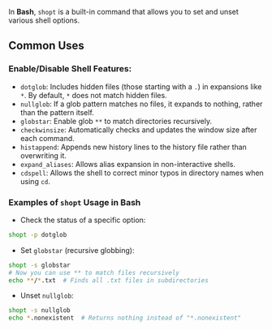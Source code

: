 In **Bash**, `shopt` is a built-in command that allows you to set and unset various shell options.

## Common Uses

### Enable/Disable Shell Features:


- `dotglob`: Includes hidden files (those starting with a `.`) in expansions like `*`. By default, `*` does not match hidden files.
- `nullglob`: If a glob pattern matches no files, it expands to nothing, rather than the pattern itself.
- `globstar`: Enable glob `**` to match directories recursively.
- `checkwinsize`: Automatically checks and updates the window size after each command.
- `histappend`: Appends new history lines to the history file rather than overwriting it.
- `expand_aliases`: Allows alias expansion in non-interactive shells.
- `cdspell`: Allows the shell to correct minor typos in directory names when using `cd`.


### Examples of `shopt` Usage in Bash

  
- Check the status of a specific option:
```bash
shopt -p dotglob
```

- Set `globstar` (recursive globbing):
```bash
shopt -s globstar
# Now you can use ** to match files recursively
echo **/*.txt  # Finds all .txt files in subdirectories
```

- Unset `nullglob`:
```bash
shopt -s nullglob
echo *.nonexistent  # Returns nothing instead of "*.nonexistent"
```

